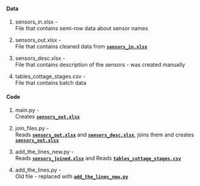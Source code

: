 #### Data
1. sensors_in.xlsx -<br> 
File that contains semi-row data about sensor names

2. sensors_out.xlsx -<br> 
File that contains cleaned data from <b><u>`sensors_in.xlsx`</u></b>

3. sensors_desc.xlsx -<br> 
File that contains description of the sensors - was created manually

4. tables_cottage_stages.csv -<br> 
File that contains batch data

#### Code

1. main.py -<br>
Creates <b><u>`sensors_out.xlsx`</u></b>

2. join_files.py -<br> 
Reads <b><u>`sensors_out.xlsx`</u></b> 
and <b><u>`sensors_desc.xlsx`</u></b>, joins them
and creates <b><u>`sensors_out.xlsx`</u></b>

5. add_the_lines_new.py -<br> 
Reads <b><u>`sensors_joined.xlsx`</u></b> and
Reads <b><u>`tables_cottage_stages.csv`</u></b> 

4. add_the_lines.py -<br> 
Old file - replaced with <b><u>`add_the_lines_new.py`</u></b>



